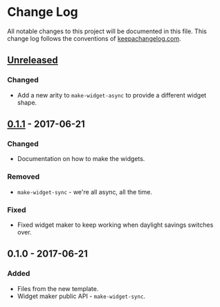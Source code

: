 # Change Log
All notable changes to this project will be documented in this file. This change log follows the conventions of [keepachangelog.com](http://keepachangelog.com/).

## [Unreleased]
### Changed
- Add a new arity to `make-widget-async` to provide a different widget shape.

## [0.1.1] - 2017-06-21
### Changed
- Documentation on how to make the widgets.

### Removed
- `make-widget-sync` - we're all async, all the time.

### Fixed
- Fixed widget maker to keep working when daylight savings switches over.

## 0.1.0 - 2017-06-21
### Added
- Files from the new template.
- Widget maker public API - `make-widget-sync`.

[Unreleased]: https://github.com/your-name/cmyk-http/compare/0.1.1...HEAD
[0.1.1]: https://github.com/your-name/cmyk-http/compare/0.1.0...0.1.1
